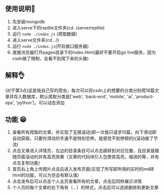 ## 使用说明📓
1. 先安装mongodb
2. 进入serve下的reptile文件夹(cd ./serve/reptile)
3. 运行 ```node ./index.js``` (爬取数据)
4. 进入serve文件夹(cd ../)
5. 运行 ```node ./index.js```(开启接口服务器)
6. 直接浏览器打开pages目录下的index.html(最好不要开启go live服务，因为csdn做了限制，会看不到爬下来的头像)
## 解释👌
(对于第3点)这是我自己写的爬虫，每次可以将csdn上的想要的分类分别爬16篇文章并存入数据库，默认爬取分类是['web', 'back-end', 'mobile', 'ai', 'product-ops', 'python']，可以动态添加
## 功能 😁
1. 查看所有爬取的文章，并实现了无限滚动(即一次我只请求10篇，向下滑动即自动获取，只要你滑动的手速不是特别恐怖，是感觉不到停顿的)(滚动做了节流)
2. 点击文章进入详情页，左边的目录条目可以点击跳转到对应位置，且目录是跟随页面滚动的并有高亮效果（文章的代码块引入包使其高亮，缩进的等，并有点击复制功能）
3. 首页右上角上传图片点击后进入发布页面(实现了所写即所得的实时的md转html的功能，可以为空会有默认值)
4. 点击发布后可以点击个人主页查看所有的文章，点击后同样展示详情
5. 个人页的每个文章的右下角有（...）的样式，点击后可以选择删除和更新文章
